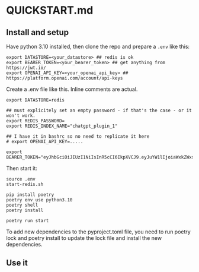 # QUICKSTART.md

## Install and setup

Have python 3.10 installed, then clone the repo and prepare a `.env` like this:

```shell
export DATASTORE=<your_datastore> ## redis is ok
export BEARER_TOKEN=<your_bearer_token> ## get anything from https://jwt.io/
export OPENAI_API_KEY=<your_openai_api_key> ## https://platform.openai.com/account/api-keys
```

Create a .env file like this. Inline comments are actual.

```shell
export DATASTORE=redis

## must explicitely set an empty password - if that's the case - or it won't work.
export REDIS_PASSWORD=
export REDIS_INDEX_NAME="chatgpt_plugin_1"

## I have it in bashrc so no need to replicate it here
# export OPENAI_API_KEY=.....

export BEARER_TOKEN="eyJhbGciOiJIUzI1NiIsInR5cCI6IkpXVCJ9.eyJuYW1lIjoiaWxkZWxsYSJ9.HqtBqBBm0P9MAH9_52Vhf6J__MHNcH_hcJsj9hSwpsE"
```

Then start it:

```shell
source .env
start-redis.sh

pip install poetry
poetry env use python3.10
poetry shell
poetry install

poetry run start
```

To add new dependencies to the pyproject.toml file, you need to run poetry lock and poetry install to update the lock file and install the new dependencies.


## Use it

